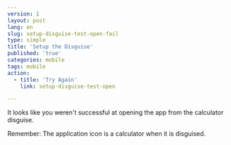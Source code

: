```yaml
---
version: 1
layout: post
lang: en
slug: setup-disguise-test-open-fail
type: simple
title: 'Setup the Disguise'
published: 'true'
categories: mobile
tags: mobile
action:
  - title: 'Try Again'
    link: setup-disguise-test-open

---
```


It looks like you weren't successful at opening the app from the calculator disguise.

Remember: The application icon is a calculator when it is disguised.